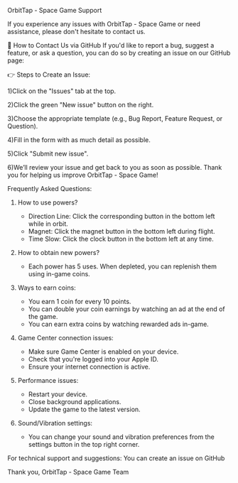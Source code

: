 OrbitTap - Space Game Support

If you experience any issues with OrbitTap - Space Game or need assistance, please don't hesitate to contact us.

🔧 How to Contact Us via GitHub
If you'd like to report a bug, suggest a feature, or ask a question, you can do so by creating an issue on our GitHub page:

👉 Steps to Create an Issue:

1)Click on the "Issues" tab at the top.


2)Click the green "New issue" button on the right.


3)Choose the appropriate template (e.g., Bug Report, Feature Request, or Question).


4)Fill in the form with as much detail as possible.


5)Click "Submit new issue".


6)We’ll review your issue and get back to you as soon as possible. Thank you for helping us improve OrbitTap - Space Game!



Frequently Asked Questions:

1. How to use powers?
   - Direction Line: Click the corresponding button in the bottom left while in orbit.
   - Magnet: Click the magnet button in the bottom left during flight.
   - Time Slow: Click the clock button in the bottom left at any time.

2. How to obtain new powers?
   - Each power has 5 uses. When depleted, you can replenish them using in-game coins.

3. Ways to earn coins:
   - You earn 1 coin for every 10 points.
   - You can double your coin earnings by watching an ad at the end of the game.
   - You can earn extra coins by watching rewarded ads in-game.

4. Game Center connection issues:
   - Make sure Game Center is enabled on your device.
   - Check that you're logged into your Apple ID.
   - Ensure your internet connection is active.

5. Performance issues:
   - Restart your device.
   - Close background applications.
   - Update the game to the latest version.

6. Sound/Vibration settings:
   - You can change your sound and vibration preferences from the settings button in the top right corner.

For technical support and suggestions:
You can create an issue on GitHub

Thank you, OrbitTap - Space Game Team
